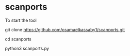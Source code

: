 # scanports


 To start the tool
 
 
 git clone https://github.com/osamaelkassaby1/scanports.git

cd scanports

python3 scanports.py
